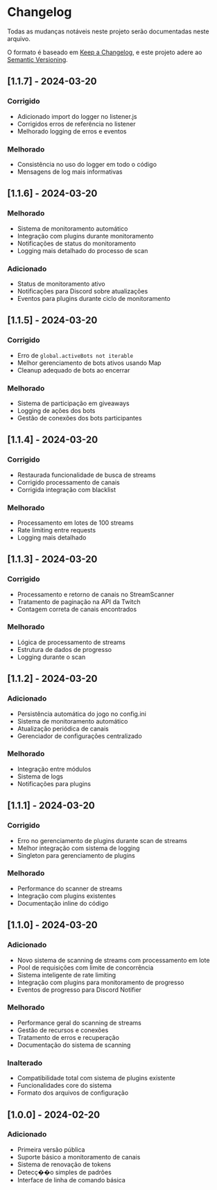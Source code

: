# Changelog
Todas as mudanças notáveis neste projeto serão documentadas neste arquivo.

O formato é baseado em [Keep a Changelog](https://keepachangelog.com/pt-BR/1.0.0/),
e este projeto adere ao [Semantic Versioning](https://semver.org/lang/pt-BR/).

## [1.1.7] - 2024-03-20
### Corrigido
- Adicionado import do logger no listener.js
- Corrigidos erros de referência no listener
- Melhorado logging de erros e eventos

### Melhorado
- Consistência no uso do logger em todo o código
- Mensagens de log mais informativas

## [1.1.6] - 2024-03-20
### Melhorado
- Sistema de monitoramento automático
- Integração com plugins durante monitoramento
- Notificações de status do monitoramento
- Logging mais detalhado do processo de scan

### Adicionado
- Status de monitoramento ativo
- Notificações para Discord sobre atualizações
- Eventos para plugins durante ciclo de monitoramento

## [1.1.5] - 2024-03-20
### Corrigido
- Erro de `global.activeBots not iterable`
- Melhor gerenciamento de bots ativos usando Map
- Cleanup adequado de bots ao encerrar

### Melhorado
- Sistema de participação em giveaways
- Logging de ações dos bots
- Gestão de conexões dos bots participantes

## [1.1.4] - 2024-03-20
### Corrigido
- Restaurada funcionalidade de busca de streams
- Corrigido processamento de canais
- Corrigida integração com blacklist

### Melhorado
- Processamento em lotes de 100 streams
- Rate limiting entre requests
- Logging mais detalhado

## [1.1.3] - 2024-03-20
### Corrigido
- Processamento e retorno de canais no StreamScanner
- Tratamento de paginação na API da Twitch
- Contagem correta de canais encontrados

### Melhorado
- Lógica de processamento de streams
- Estrutura de dados de progresso
- Logging durante o scan

## [1.1.2] - 2024-03-20
### Adicionado
- Persistência automática do jogo no config.ini
- Sistema de monitoramento automático
- Atualização periódica de canais
- Gerenciador de configurações centralizado

### Melhorado
- Integração entre módulos
- Sistema de logs
- Notificações para plugins

## [1.1.1] - 2024-03-20
### Corrigido
- Erro no gerenciamento de plugins durante scan de streams
- Melhor integração com sistema de logging
- Singleton para gerenciamento de plugins

### Melhorado
- Performance do scanner de streams
- Integração com plugins existentes
- Documentação inline do código

## [1.1.0] - 2024-03-20
### Adicionado
- Novo sistema de scanning de streams com processamento em lote
- Pool de requisições com limite de concorrência
- Sistema inteligente de rate limiting
- Integração com plugins para monitoramento de progresso
- Eventos de progresso para Discord Notifier

### Melhorado
- Performance geral do scanning de streams
- Gestão de recursos e conexões
- Tratamento de erros e recuperação
- Documentação do sistema de scanning

### Inalterado
- Compatibilidade total com sistema de plugins existente
- Funcionalidades core do sistema
- Formato dos arquivos de configuração

## [1.0.0] - 2024-02-20
### Adicionado
- Primeira versão pública
- Suporte básico a monitoramento de canais
- Sistema de renovação de tokens
- Detecç��o simples de padrões
- Interface de linha de comando básica 